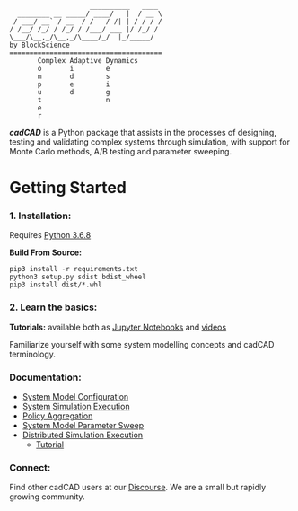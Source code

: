 ```
                    __________   ____
  ________ __ _____/ ____/   |  / __ \
 / ___/ __` / __  / /   / /| | / / / /
/ /__/ /_/ / /_/ / /___/ ___ |/ /_/ /
\___/\__,_/\__,_/\____/_/  |_/_____/
by BlockScience
======================================
       Complex Adaptive Dynamics       
       o       i        e
       m       d        s
       p       e        i
       u       d        g
       t                n
       e
       r
```

***cadCAD*** is a Python package that assists in the processes of designing, testing and validating complex systems 
through simulation, with support for Monte Carlo methods, A/B testing and parameter sweeping.

# Getting Started
### 1. Installation: 
Requires [Python 3.6.8](https://www.python.org/downloads/release/python-368/)

**Build From Source:**
```shell script
pip3 install -r requirements.txt
python3 setup.py sdist bdist_wheel
pip3 install dist/*.whl
```

### 2. Learn the basics:
**Tutorials:** available both as [Jupyter Notebooks](tutorials) 
and [videos](https://www.youtube.com/watch?v=uJEiYHRWA9g&list=PLmWm8ksQq4YKtdRV-SoinhV6LbQMgX1we) 

Familiarize yourself with some system modelling concepts and cadCAD terminology.

### Documentation:
* [System Model Configuration](documentation)
* [System Simulation Execution](documentation/Simulation_Execution.md)
* [Policy Aggregation](documentation/Policy_Aggregation.md)
* [System Model Parameter Sweep](documentation/System_Model_Parameter_Sweep.md)
* [Distributed Simulation Execution](https://github.com/BlockScience/distroduce/blob/master/documentation/Dist_Simulation_Execution.md)
  * [Tutorial](https://github.com/BlockScience/distroduce/blob/master/documentation/dist_exec_doc.ipynb)

### Connect:
Find other cadCAD users at our [Discourse](https://community.cadcad.org/). We are a small but rapidly growing community.
